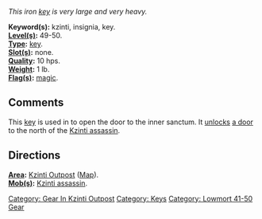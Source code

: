 *This iron [key](:Category:_Keys.md "wikilink") is very large and very
heavy.*

**Keyword(s):** kzinti, insignia, key.  
**[Level(s)](Object_Level.md "wikilink"):** 49-50.  
**[Type](:Category:_Object_Types.md "wikilink"):**
[key](:Category:_Keys.md "wikilink").  
**[Slot(s)](Object_Slots.md "wikilink"):** none.  
**[Quality](Object_Quality.md "wikilink"):** 10 hps.  
**[Weight](Object_Weight.md "wikilink"):** 1 lb.  
**[Flag(s)](:Category:_Object_Flags.md "wikilink"):**
[magic](Magic_Flag.md "wikilink").  

## Comments

This [key](:Category:_Keys.md "wikilink") is used in to open the door to
the inner sanctum. It [unlocks](Unlock.md "wikilink") [a
door](:Category:_Doors.md "wikilink") to the north of the [Kzinti
assassin](Kzinti_Assassin.md "wikilink").

## Directions

**[Area](:Category:_Areas.md "wikilink"):** [Kzinti
Outpost](:Category:_Kzinti_Outpost.md "wikilink")
([Map](Kzinti_Outpost_Map.md "wikilink")).  
**[Mob(s)](:Category:_Mobs.md "wikilink"):** [Kzinti
assassin](Kzinti_Assassin.md "wikilink").  

[Category: Gear In Kzinti
Outpost](Category:_Gear_In_Kzinti_Outpost "wikilink") [Category:
Keys](Category:_Keys "wikilink") [Category: Lowmort 41-50
Gear](Category:_Lowmort_41-50_Gear "wikilink")
